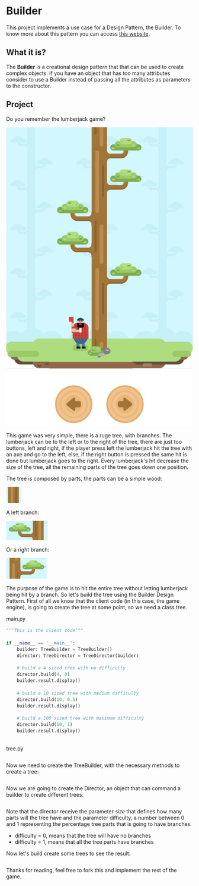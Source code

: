 # Builder

This project implements a use case for a Design Pattern, the Builder. To know more about this pattern you can access [this website](https://refactoring.guru/design-patterns/builder).

## What it is?

The **Builder**  is a creational design pattern that that can be used to create complex objects. If you have an object that has too many attributes consider to use a Builder instead of passing all the attributes as parameters to the constructor.

## Project

Do you remember the lumberjack game?

![game image](/images/game.jpg)

This game was very simple, there is a ruge tree, with branches. The lumberjack can be to the left or to the right of the tree, there are just too buttons, left and right, if the player press left the lumberjack hit the tree with an axe and go to the left, else, if the right button is pressed the same hit is done but lumberjack goes to the right. Every lumberjack's hit decrease the size of the tree, all the remaining parts of the tree goes down one position.

The tree is composed by parts, the parts can be a simple wood:

![simple wood](/images/simple-wood.png)

A left branch:

![left branch](/images/left-branch.png)

Or a right branch:

![right-branch](/images/right-branch.png)

The purpose of the game is to hit the entire tree without letting lumberjack being hit by a branch. So let's build the tree using the Builder Design Pattern. First of all we know that the client code (in this case, the game engine), is going to create the tree at some point, so we need a class tree.

main.py

```python
"""This is the client code"""

if __name__ == '__main__':
    builder: TreeBuilder = TreeBuilder()
    director: TreeDirector = TreeDirector(builder)

    # build a 4 sized tree with no difficulty
    director.build(4, 0)
    builder.result.display()

    # build a 10 sized tree with medium difficulty
    director.build(10, 0.5)
    builder.result.display()

    # build a 100 sized tree with maximum difficulty
    director.build(10, 1)
    builder.result.display()
    
```

tree.py

```python

```

Now we need to create the TreeBuilder, with the necessary methods to create a tree:

```python

```

Now we are going to create the Director, an object that can command a builder to create different trees:

```python

```

Note that the director receive the parameter *size* that defines how many parts will the tree have and the parameter difficulty, a number between 0 and 1 representing the percentage tree parts that is going to have branches.

- difficulty = 0, means that the tree will have no branches
- difficulty = 1, means that all the tree parts have branches

Now let's build create some trees to see the result:

```bash

```

Thanks for reading, feel free to fork this and implement the rest of the game.
